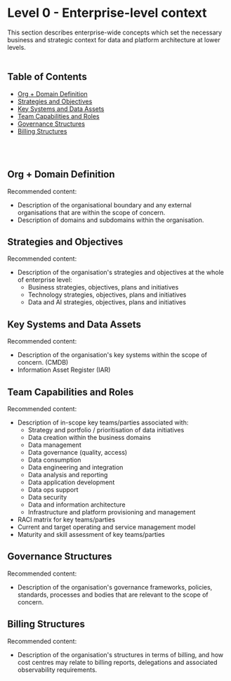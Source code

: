 # Level 0 - Enterprise-level context

This section describes enterprise-wide concepts which set the necessary business and strategic context for data and platform architecture at lower levels.
<br>
<br>

## Table of Contents

- [Org + Domain Definition](#org-domain-definition)
- [Strategies and Objectives](#strategies-and-objectives)
- [Key Systems and Data Assets](#key-systems-and-data-assets)
- [Team Capabilities and Roles](#team-capabilities-and-roles)
- [Governance Structures](#governance-structures)
- [Billing Structures](#billing-structures)

<br>
<br>

## Org + Domain Definition

Recommended content:
- Description of the organisational boundary and any external organisations that are within the scope of concern.
- Description of domains and subdomains within the organisation.

## Strategies and Objectives

Recommended content:
- Description of the organisation's strategies and objectives at the whole of enterprise level:
    - Business strategies, objectives, plans and initiatives
    - Technology strategies, objectives, plans and initiatives
    - Data and AI strategies, objectives, plans and initiatives

## Key Systems and Data Assets

Recommended content:
- Description of the organisation's key systems within the scope of concern. (CMDB)
- Information Asset Register (IAR)

## Team Capabilities and Roles

Recommended content:
- Description of in-scope key teams/parties associated with:
    - Strategy and portfolio / prioritisation of data initiatives
    - Data creation within the business domains
    - Data management
    - Data governance (quality, access)
    - Data consumption
    - Data engineering and integration
    - Data analysis and reporting
    - Data application development
    - Data ops support
    - Data security
    - Data and information architecture
    - Infrastructure and platform provisioning and management
- RACI matrix for key teams/parties
- Current and target operating and service management model
- Maturity and skill assessment of key teams/parties

## Governance Structures

Recommended content:
- Description of the organisation's governance frameworks, policies, standards, processes and bodies that are relevant to the scope of concern.

## Billing Structures

Recommended content:
- Description of the organisation's structures in terms of billing, and how cost centres may relate to billing reports, delegations and associated observability requirements.

